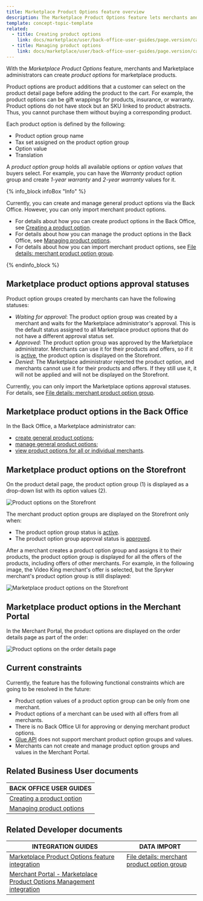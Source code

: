 ```yaml
---
title: Marketplace Product Options feature overview
description: The Marketplace Product Options feature lets merchants and Marketplace administrators create product option groups.
template: concept-topic-template
related:
  - title: Creating product options
    link: docs/marketplace/user/back-office-user-guides/page.version/catalog/product-options/creating-product-options.html
  - title: Managing product options
    link: docs/marketplace/user/back-office-user-guides/page.version/catalog/product-options/managing-product-options.html
---
```


With the *Marketplace Product Options* feature, merchants and Marketplace administrators can create *product options* for marketplace products.

Product options are product additions that a customer can select on the product detail page before adding the product to the cart. For example, the product options can be gift wrappings for products, insurance, or warranty. Product options do not have stock but an SKU linked to product abstracts. Thus, you cannot purchase them without buying a corresponding product.

Each product option is defined by the following:

* Product option group name
* Tax set assigned on the product option group
* Option value
* Translation

A *product option group* holds all available options or *option values* that buyers select. For example, you can have the *Warranty* product option group and create *1-year warranty* and *2-year warranty* values for it.

{% info_block infoBox "Info" %}

Currently, you can create and manage general product options via the Back Office. However, you can only import merchant product options.

* For details about how you can create product options in the Back Office, see [Creating a product option](/docs/marketplace/user/back-office-user-guides/{{page.version}}/catalog/product-options/creating-product-options.html).
* For details about how you can manage the product options in the Back Office, see [Managing product options](/docs/marketplace/user/back-office-user-guides/{{page.version}}/catalog/product-options/creating-product-options.html).
* For details about how you can import merchant product options, see [File details: merchant product option group](/docs/marketplace/dev/data-import/{{page.version}}/file-details-merchant-product-option-group.csv.html).

{% endinfo_block %}

## Marketplace product options approval statuses

Product option groups created by merchants can have the following statuses:

* *Waiting for approval*: The product option group was created by a merchant and waits for the Marketplace administrator's approval. This is the default status assigned to all Marketplace product options that do not have a different approval status set.
* *Approved*: The product option group was approved by the Marketplace administrator. Merchants can use it for their products and offers, so if it is [active](/docs/marketplace/user/back-office-user-guides/{{page.version}}/catalog/product-options/creating-product-options.html#activating-a-product-option), the product option is displayed on the Storefront.
* *Denied*: The Marketplace administrator rejected the product option, and merchants cannot use it for their products and offers. If they still use it, it will not be applied and will not be displayed on the Storefront.


Currently, you can only import the Marketplace options approval statuses. For details, see [File details: merchant product option group](/docs/marketplace/dev/data-import/{{page.version}}/file-details-merchant-product-option-group.csv.html).

## Marketplace product options in the Back Office
In the Back Office, a Marketplace administrator can:
* [create general product options](/docs/marketplace/user/back-office-user-guides/{{page.version}}/catalog/product-options/creating-product-options.html);
* [manage general product options](/docs/marketplace/user/back-office-user-guides/{{page.version}}/catalog/product-options/creating-product-options.html);
* [view product options for all or individual merchants](/docs/marketplace/user/back-office-user-guides/{{page.version}}/catalog/product-options/managing-product-options.html#filtering-product-options-by-merchants).

## Marketplace product options on the Storefront

On the product detail page, the product option group (1) is displayed as a drop-down list with its option values (2).

![Product options on the Storefront](https://spryker.s3.eu-central-1.amazonaws.com/docs/Marketplace/user+guides/Features/Marketplace+product+options/product-options-on-the-storefront.png)

The merchant product option groups are displayed on the Storefront only when:
* The product option group status is [active](/docs/marketplace/user/back-office-user-guides/{{page.version}}/catalog/product-options/creating-product-options.html#activating-a-product-option).
* The product option group approval status is [approved](#marketplace-product-options-approval-statuses).

After a merchant creates a product option group and assigns it to their products, the product option group is displayed for all the offers of the products, including offers of other merchants. For example, in the following image, the Video King merchant's offer is selected, but the Spryker merchant's product option group is still displayed:

![Marketplace product options on the Storefront](https://spryker.s3.eu-central-1.amazonaws.com/docs/Marketplace/user+guides/Features/Marketplace+product+options/merchant-prodcut-options-on-the-storefront.png)

## Marketplace product options in the Merchant Portal

In the Merchant Portal, the product options are displayed on the order details page as part of the order:

<img class="width-100" ALT="Product options on the order details page" SRC="https://spryker.s3.eu-central-1.amazonaws.com/docs/Marketplace/user+guides/Features/Marketplace+product+options/product-options-in-the-merchant-portal.png"/>

## Current constraints

Currently, the feature has the following functional constraints which are going to be resolved in the future:

* Product option values of a product option group can be only from one merchant.
* Product options of a merchant can be used with all offers from all merchants.
* There is no Back Office UI for approving or denying merchant product options.
* [Glue API](/docs/scos/dev/glue-api-guides/{{page.version}}/glue-rest-api.html) does not support merchant product option groups and values.
* Merchants can not create and manage product option groups and values in the Merchant Portal.

## Related Business User documents

|BACK OFFICE USER GUIDES |
|---------|
| [Creating a product option](/docs/marketplace/user/back-office-user-guides/{{page.version}}/catalog/product-options/creating-product-options.html)  
| [Managing product options](/docs/marketplace/user/back-office-user-guides/{{page.version}}/catalog/product-options/creating-product-options.html)|

## Related Developer documents

| INTEGRATION GUIDES          | DATA IMPORT         |
|--------------------------------|----------------|
| [Marketplace Product Options feature integration](/docs/marketplace/dev/feature-integration-guides/{{page.version}}/marketplace-product-options-feature-integration.html)                                        | [File details: merchant product option group](/docs/marketplace/dev/data-import/{{page.version}}/file-details-merchant-product-option-group.csv.html)  |
| [Merchant Portal - Marketplace Product Options Management integration](/docs/marketplace/dev/feature-integration-guides/{{page.version}}/merchant-portal-marketplace-product-options-management-feature-integration.html) |  
